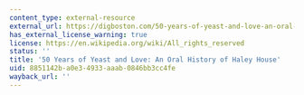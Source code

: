 ```yaml
---
content_type: external-resource
external_url: https://digboston.com/50-years-of-yeast-and-love-an-oral-history-of-haley-house/
has_external_license_warning: true
license: https://en.wikipedia.org/wiki/All_rights_reserved
status: ''
title: '50 Years of Yeast and Love: An Oral History of Haley House'
uid: 8851142b-a0e3-4933-aaab-0846bb3cc4fe
wayback_url: ''
---
```

